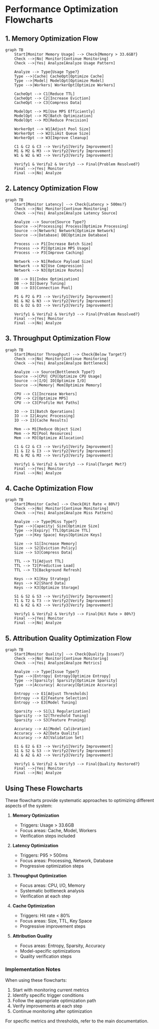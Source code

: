# Performance Optimization Flowcharts

## 1. Memory Optimization Flow

```mermaid
graph TB
    Start[Monitor Memory Usage] --> Check{Memory > 33.6GB?}
    Check -->|No| Monitor[Continue Monitoring]
    Check -->|Yes| Analyze[Analyze Usage Pattern]
    
    Analyze --> Type{Usage Type?}
    Type -->|Cache| CacheOpt[Optimize Cache]
    Type -->|Model| ModelOpt[Optimize Model]
    Type -->|Workers| WorkerOpt[Optimize Workers]
    
    CacheOpt --> C1[Reduce TTL]
    CacheOpt --> C2[Increase Eviction]
    CacheOpt --> C3[Compress Data]
    
    ModelOpt --> M1[Use MPS Efficiently]
    ModelOpt --> M2[Batch Optimization]
    ModelOpt --> M3[Reduce Precision]
    
    WorkerOpt --> W1[Adjust Pool Size]
    WorkerOpt --> W2[Limit Queue Size]
    WorkerOpt --> W3[Improve Cleanup]
    
    C1 & C2 & C3 --> Verify1[Verify Improvement]
    M1 & M2 & M3 --> Verify2[Verify Improvement]
    W1 & W2 & W3 --> Verify3[Verify Improvement]
    
    Verify1 & Verify2 & Verify3 --> Final{Problem Resolved?}
    Final -->|Yes| Monitor
    Final -->|No| Analyze
```

## 2. Latency Optimization Flow

```mermaid
graph TB
    Start[Monitor Latency] --> Check{Latency > 500ms?}
    Check -->|No| Monitor[Continue Monitoring]
    Check -->|Yes| Analyze[Analyze Latency Source]
    
    Analyze --> Source{Source Type?}
    Source -->|Processing| Process[Optimize Processing]
    Source -->|Network| Network[Optimize Network]
    Source -->|Database| DB[Optimize Database]
    
    Process --> P1[Increase Batch Size]
    Process --> P2[Optimize MPS Usage]
    Process --> P3[Improve Caching]
    
    Network --> N1[Reduce Payload Size]
    Network --> N2[Use Compression]
    Network --> N3[Optimize Routes]
    
    DB --> D1[Index Optimization]
    DB --> D2[Query Tuning]
    DB --> D3[Connection Pool]
    
    P1 & P2 & P3 --> Verify1[Verify Improvement]
    N1 & N2 & N3 --> Verify2[Verify Improvement]
    D1 & D2 & D3 --> Verify3[Verify Improvement]
    
    Verify1 & Verify2 & Verify3 --> Final{Problem Resolved?}
    Final -->|Yes| Monitor
    Final -->|No| Analyze
```

## 3. Throughput Optimization Flow

```mermaid
graph TB
    Start[Monitor Throughput] --> Check{Below Target?}
    Check -->|No| Monitor[Continue Monitoring]
    Check -->|Yes| Analyze[Analyze Bottleneck]
    
    Analyze --> Source{Bottleneck Type?}
    Source -->|CPU| CPU[Optimize CPU Usage]
    Source -->|I/O| IO[Optimize I/O]
    Source -->|Memory| Mem[Optimize Memory]
    
    CPU --> C1[Increase Workers]
    CPU --> C2[Optimize MPS]
    CPU --> C3[Profile Hot Paths]
    
    IO --> I1[Batch Operations]
    IO --> I2[Async Processing]
    IO --> I3[Cache Results]
    
    Mem --> M1[Reduce Object Size]
    Mem --> M2[Pool Resources]
    Mem --> M3[Optimize Allocation]
    
    C1 & C2 & C3 --> Verify1[Verify Improvement]
    I1 & I2 & I3 --> Verify2[Verify Improvement]
    M1 & M2 & M3 --> Verify3[Verify Improvement]
    
    Verify1 & Verify2 & Verify3 --> Final{Target Met?}
    Final -->|Yes| Monitor
    Final -->|No| Analyze
```

## 4. Cache Optimization Flow

```mermaid
graph TB
    Start[Monitor Cache] --> Check{Hit Rate < 80%?}
    Check -->|No| Monitor[Continue Monitoring]
    Check -->|Yes| Analyze[Analyze Miss Pattern]
    
    Analyze --> Type{Miss Type?}
    Type -->|Capacity| Size[Optimize Size]
    Type -->|Expiry| TTL[Optimize TTL]
    Type -->|Key Space| Keys[Optimize Keys]
    
    Size --> S1[Increase Memory]
    Size --> S2[Eviction Policy]
    Size --> S3[Compress Data]
    
    TTL --> T1[Adjust TTL]
    TTL --> T2[Predictive Load]
    TTL --> T3[Background Refresh]
    
    Keys --> K1[Key Strategy]
    Keys --> K2[Shard Data]
    Keys --> K3[Optimize Storage]
    
    S1 & S2 & S3 --> Verify1[Verify Improvement]
    T1 & T2 & T3 --> Verify2[Verify Improvement]
    K1 & K2 & K3 --> Verify3[Verify Improvement]
    
    Verify1 & Verify2 & Verify3 --> Final{Hit Rate > 80%?}
    Final -->|Yes| Monitor
    Final -->|No| Analyze
```

## 5. Attribution Quality Optimization Flow

```mermaid
graph TB
    Start[Monitor Quality] --> Check{Quality Issues?}
    Check -->|No| Monitor[Continue Monitoring]
    Check -->|Yes| Analyze[Analyze Metrics]
    
    Analyze --> Type{Issue Type?}
    Type -->|Entropy| Entropy[Optimize Entropy]
    Type -->|Sparsity| Sparsity[Optimize Sparsity]
    Type -->|Accuracy| Accuracy[Optimize Accuracy]
    
    Entropy --> E1[Adjust Thresholds]
    Entropy --> E2[Feature Selection]
    Entropy --> E3[Model Tuning]
    
    Sparsity --> S1[L1 Regularization]
    Sparsity --> S2[Threshold Tuning]
    Sparsity --> S3[Feature Pruning]
    
    Accuracy --> A1[Model Calibration]
    Accuracy --> A2[Data Quality]
    Accuracy --> A3[Validation Set]
    
    E1 & E2 & E3 --> Verify1[Verify Improvement]
    S1 & S2 & S3 --> Verify2[Verify Improvement]
    A1 & A2 & A3 --> Verify3[Verify Improvement]
    
    Verify1 & Verify2 & Verify3 --> Final{Quality Restored?}
    Final -->|Yes| Monitor
    Final -->|No| Analyze
```

## Using These Flowcharts

These flowcharts provide systematic approaches to optimizing different aspects of the system:

1. **Memory Optimization**
   - Triggers: Usage > 33.6GB
   - Focus areas: Cache, Model, Workers
   - Verification steps included

2. **Latency Optimization**
   - Triggers: P95 > 500ms
   - Focus areas: Processing, Network, Database
   - Progressive optimization steps

3. **Throughput Optimization**
   - Focus areas: CPU, I/O, Memory
   - Systematic bottleneck analysis
   - Verification at each step

4. **Cache Optimization**
   - Triggers: Hit rate < 80%
   - Focus areas: Size, TTL, Key Space
   - Progressive improvement steps

5. **Attribution Quality**
   - Focus areas: Entropy, Sparsity, Accuracy
   - Model-specific optimizations
   - Quality verification steps

### Implementation Notes

When using these flowcharts:
1. Start with monitoring current metrics
2. Identify specific trigger conditions
3. Follow the appropriate optimization path
4. Verify improvements at each step
5. Continue monitoring after optimization

For specific metrics and thresholds, refer to the main documentation.
